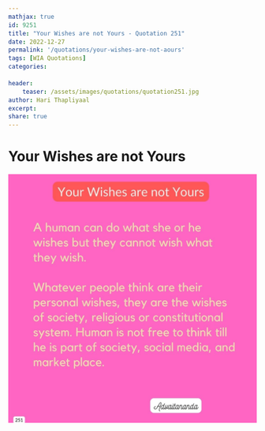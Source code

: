 ```yaml
---
mathjax: true
id: 9251
title: "Your Wishes are not Yours - Quotation 251"
date: 2022-12-27
permalink: '/quotations/your-wishes-are-not-aours'
tags: [WIA Quotations] 
categories: 

header:
    teaser: /assets/images/quotations/quotation251.jpg
author: Hari Thapliyaal 
excerpt:
share: true 
---
```


# Your Wishes are not Yours

![Your Wishes are not Yours](/assets/images/quotations/quotation251.jpg)
